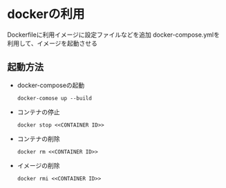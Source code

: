 # dockerの利用

Dockerfileに利用イメージに設定ファイルなどを追加
docker-compose.ymlを利用して、イメージを起動させる

## 起動方法
 - docker-composeの起動
   ```$docker
   docker-comose up --build
   ```
- コンテナの停止
    ```$docker
    docker stop <<CONTAINER ID>>
    ```  
- コンテナの削除
    ```$docker
    docker rm <<CONTAINER ID>>
    ``` 
- イメージの削除
    ```$docker
    docker rmi <<CONTAINER ID>>
    ``` 
